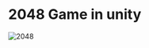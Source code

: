 # 2048 Game in unity


![2048](https://github.com/codemaker2015/2048/blob/master/Assets/Images/SampleScreenshot.jpg)